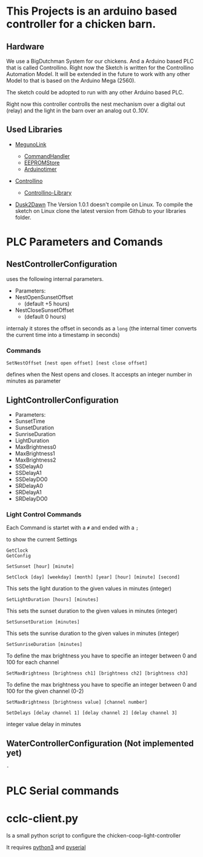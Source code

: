 # This Projects is an arduino based controller for a chicken barn.


## Hardware
We use a BigDutchman System for our chickens. And a Arduino based PLC that is called Controllino.
Right now the Sketch is written for the Controllino Automation Model. It will be extended in the future
to work with any other Model to that is based on the Arduino Mega (2560).

The sketch could be adopted to run with any other Arduino based PLC.

Right now this controller controlls the nest mechanism over a digital out (relay) and the light in the
barn over an analog out 0..10V.

## Used Libraries
 - [MegunoLink]('https://www.megunolink.com/')
   - [CommandHandler]('https://www.megunolink.com/documentation/arduino-libraries/serial-command-handler/')
   - [EEPROMStore]('https://www.megunolink.com/documentation/arduino-libraries/eepromstore/')
   - [Arduinotimer]('https://www.megunolink.com/documentation/arduino-libraries/arduino-timer/')
 - [Controllino]('https://controllino.biz/')
   - [Controllino-Library]('https://github.com/CONTROLLINO-PLC/CONTROLLINO_Library')

 - [Dusk2Dawn]('https://github.com/dmkishi/Dusk2Dawn')
   The Version 1.0.1 doesn't compile on Linux. To compile the sketch on Linux clone the latest version from Github to your libraries folder. 


# PLC Parameters and Comands

## NestControllerConfiguration
uses the following internal parameters.
- Parameters:
 - NestOpenSunsetOffset
     - (default +5 hours)
 - NestCloseSunsetOffset
     - (default 0 hours)

internaly it stores the offset in seconds as a `long` (the internal timer converts the current time into a timestamp in seconds)


### Commands
```SetNestOffset [nest open offset] [nest close offset]```

defines when the Nest opens and closes. It accespts an integer number in minutes as parameter


## LightControllerConfiguration

- Parameters:
 - SunsetTime
 - SunsetDuration
 - SunriseDuration
 - LightDuration
 - MaxBrightness0
 - MaxBrightness1
 - MaxBrightness2
 - SSDelayA0
 - SSDelayA1
 - SSDelayDO0
 - SRDelayA0
 - SRDelayA1
 - SRDelayDO0

### Light Control Commands

Each Command is startet with a `#` and ended with a `;`

to show the current Settings
```
GetClock
GetConfig
```

```
SetSunset [hour] [minute]
```

```
SetClock [day] [weekday] [month] [year] [hour] [minute] [second]
```


This sets the light duration to the given values in minutes (integer)
```
SetLightDuration [hours] [minutes]
```

This sets the sunset duration to the given values in minutes (integer)
```
SetSunsetDuration [minutes]
```

This sets the sunrise duration to the given values in minutes (integer)
```
SetSunriseDuration [minutes]
```

To define the max brightness you have to specifie an integer between 0 and 100 for each channel
```
SetMaxBrightness [brightness ch1] [brightness ch2] [brightness ch3]
```

To define the max brightness you have to specifie an integer between 0 and 100 for the given channel (0-2)
```
SetMaxBrightness [brightness value] [channel number]
```

```
SetDelays [delay channel 1] [delay channel 2] [delay channel 3]
```
integer value delay in minutes

## WaterControllerConfiguration (Not implemented yet)
    -

# PLC Serial commands

# cclc-client.py
Is a small python script to configure the chicken-coop-light-controller

It requires [python3]() and [pyserial](https://pythonhosted.org/pyserial/)
